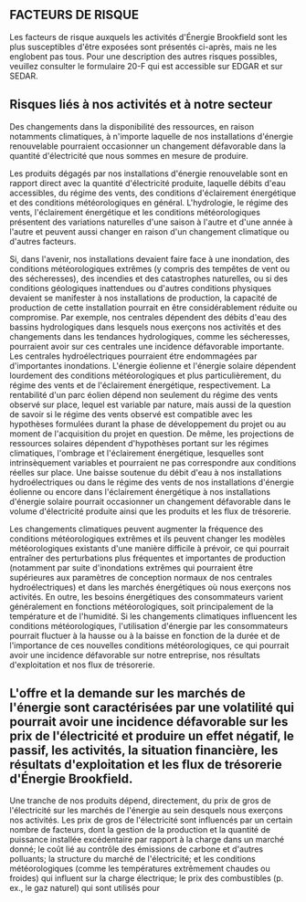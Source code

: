 ## FACTEURS DE RISQUE

Les facteurs de risque auxquels les activités d'Énergie Brookfield sont les plus susceptibles d'être exposées sont présentés ci-après, mais ne les englobent pas tous. Pour une description des autres risques possibles, veuillez consulter le formulaire 20-F qui est accessible sur EDGAR et sur SEDAR.

## Risques liés à nos activités et à notre secteur

Des changements dans la disponibilité des ressources, en raison notamments climatiques, à n'importe laquelle de nos installations d'énergie renouvelable pourraient occasionner un changement défavorable dans la quantité d'électricité que nous sommes en mesure de produire.

Les produits dégagés par nos installations d'énergie renouvelable sont en rapport direct avec la quantité d'électricité produite, laquelle débits d'eau accessibles, du régime des vents, des conditions d'éclairement énergétique et des conditions météorologiques en général. L'hydrologie, le régime des vents, l'éclairement énergétique et les conditions météorologiques présentent des variations naturelles d'une saison à l'autre et d'une année à l'autre et peuvent aussi changer en raison d'un changement climatique ou d'autres facteurs.

Si, dans l'avenir, nos installations devaient faire face à une inondation, des conditions météorologiques extrêmes (y compris des tempêtes de vent ou des sécheresses), des incendies et des catastrophes naturelles, ou si des conditions géologiques inattendues ou d'autres conditions physiques devaient se manifester à nos installations de production, la capacité de production de cette installation pourrait en être considérablement réduite ou compromise. Par exemple, nos centrales dépendent des débits d'eau des bassins hydrologiques dans lesquels nous exerçons nos activités et des changements dans les tendances hydrologiques, comme les sécheresses, pourraient avoir sur ces centrales une incidence défavorable importante. Les centrales hydroélectriques pourraient étre endommagées par d'importantes inondations. L'énergie éolienne et l'énergie solaire dépendent lourdement des conditions météorologiques et plus particulièrement, du régime des vents et de l'éclairement énergétique, respectivement. La rentabilité d'un parc éolien dépend non seulement du régime des vents observé sur place, lequel est variable par nature, mais aussi de la question de savoir si le régime des vents observé est compatible avec les hypothèses formulées durant la phase de développement du projet ou au moment de l'acquisition du projet en question. De même, les projections de ressources solaires dépendent d'hypothèses portant sur les régimes climatiques, l'ombrage et l'éclairement énergétique, lesquelles sont intrinsèquement variables et pourraient ne pas correspondre aux conditions réelles sur place. Une baisse soutenue du débit d'eau à nos installations hydroélectriques ou dans le régime des vents de nos installations d'énergie éolienne ou encore dans l'éclairement énergétique à nos installations d'énergie solaire pourrait occasionner un changement défavorable dans le volume d'électricité produite ainsi que les produits et les flux de trésorerie.

Les changements climatiques peuvent augmenter la fréquence des conditions météorologiques extrêmes et ils peuvent changer les modèles météorologiques existants d'une manière difficile à prévoir, ce qui pourrait entraîner des perturbations plus fréquentes et importantes de production (notamment par suite d'inondations extrêmes qui pourraient être supérieures aux paramètres de conception normaux de nos centrales hydroélectriques) et dans les marchés énergétiques où nous exerçons nos activités. En outre, les besoins énergétiques des consommateurs varient généralement en fonctions météorologiques, soit principalement de la température et de l'humidité. Si les changements climatiques influencent les conditions météorologiques, l'utilisation d'énergie par les consommateurs pourrait fluctuer à la hausse ou à la baisse en fonction de la durée et de l'importance de ces nouvelles conditions météorologiques, ce qui pourrait avoir une incidence défavorable sur notre entreprise, nos résultats d'exploitation et nos flux de trésorerie.

## L'offre et la demande sur les marchés de l'énergie sont caractérisées par une volatilité qui pourrait avoir une incidence défavorable sur les prix de l'électricité et produire un effet négatif, le passif, les activités, la situation financière, les résultats d'exploitation et les flux de trésorerie d'Énergie Brookfield.

Une tranche de nos produits dépend, directement, du prix de gros de l'électricité sur les marchés de l'énergie au sein desquels nous exerçons nos activités. Les prix de gros de l'électricité sont influencés par un certain nombre de facteurs, dont la gestion de la production et la quantité de puissance installée excédentaire par rapport à la charge dans un marché donné; le coût lié au contrôle des émissions de carbone et d'autres polluants; la structure du marché de l'électricité; et les conditions météorologiques (comme les températures extrêmement chaudes ou froides) qui influent sur la charge électrique; le prix des combustibles (p. ex., le gaz naturel) qui sont utilisés pour